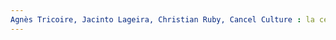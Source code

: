 ```yaml
---
Agnès Tricoire, Jacinto Lageira, Christian Ruby, Cancel Culture : la censure euphémiséeAOC media - Analyse Opinion Critique, 2021, p.. URL: zotero://select/items/@TricoireCancelCulturecensure2021
---
```


